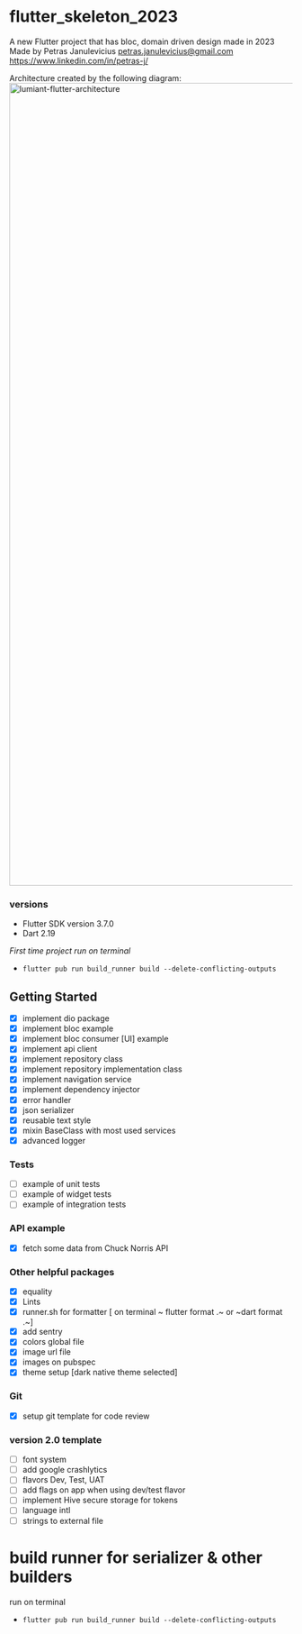 # flutter_skeleton_2023
A new Flutter project that has bloc, domain driven design made in 2023
Made by Petras Janulevicius
petras.janulevicius@gmail.com
https://www.linkedin.com/in/petras-j/

Architecture created by the following diagram:
<img width="1425" alt="lumiant-flutter-architecture" src="https://user-images.githubusercontent.com/13733620/215026871-813fc84b-f5fd-42ca-8389-2951cb995c89.png">

### versions
- Flutter SDK version 3.7.0
- Dart 2.19

*First time project run on terminal*
- `flutter pub run build_runner build --delete-conflicting-outputs`

## Getting Started
- [x] implement dio package
- [x] implement bloc example
- [x] implement bloc consumer [UI] example
- [x] implement api client
- [x] implement repository class
- [x] implement repository implementation class
- [x] implement navigation service
- [x] implement dependency injector
- [x] error handler
- [x] json serializer
- [x] reusable text style
- [x] mixin BaseClass with most used services
- [x] advanced logger

### Tests
- [ ] example of unit tests
- [ ] example of widget tests
- [ ] example of integration tests

### API example
- [x] fetch some data from Chuck Norris API

### Other helpful packages
- [x] equality
- [x] Lints
- [x] runner.sh for formatter [ on terminal ~ flutter format .~ or ~dart format .~]
- [x] add sentry
- [x] colors global file
- [x] image url file
- [x] images on pubspec
- [x] theme setup [dark native theme selected]

### Git
- [x] setup git template for code review

### version 2.0 template
- [ ] font system
- [ ] add google crashlytics
- [ ] flavors Dev, Test, UAT
- [ ] add flags on app when using dev/test flavor
- [ ] implement Hive secure storage for tokens
- [ ] language intl
- [ ] strings to external file

# build runner for serializer & other builders
run on terminal
- `flutter pub run build_runner build --delete-conflicting-outputs`
